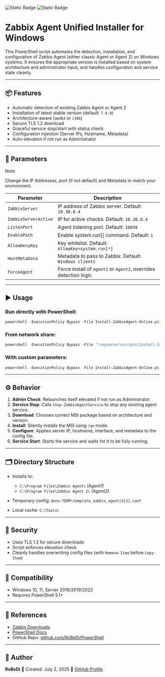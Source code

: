 ![Static Badge](https://img.shields.io/badge/license-MIT-blue) ![Static Badge](https://img.shields.io/badge/build-passing-brightgreen)
# Zabbix Agent Unified Installer for Windows

This PowerShell script automates the detection, installation, and configuration of Zabbix Agent (either classic Agent or Agent 2) on Windows systems. It ensures the appropriate version is installed based on system architecture and administrator input, and handles configuration and service state cleanly.

---

## 📦 Features

* Automatic detection of existing Zabbix Agent or Agent 2
* Installation of latest stable version (default: `7.4.0`)
* Architecture-aware (`amd64` or `i386`)
* Secure TLS 1.2 download
* Graceful service stop/start with status check
* Configuration injection (Server IPs, Hostname, Metadata)
* Auto-elevation if not run as Administrator

---

## 🔧 Parameters

> [!NOTE]
> Change the IP Addresses, port (if not default) and Metadata to match your environment.

| Parameter            | Description                                                      |
| -------------------- | ---------------------------------------------------------------- |
| `ZabbixServer`       | IP address of Zabbix server. Default: `10.30.8.4`                |
| `ZabbixServerActive` | IP for active checks. Default: `10.30.8.4`                       |
| `ListenPort`         | Agent listening port. Default: `10050`                           |
| `EnablePath`         | Enable system.run\[] command. Default: `1`                       |
| `AllowDenyKey`       | Key whitelist. Default: `AllowKey=system.run[*]`                 |
| `HostMetaData`       | Metadata to pass to Zabbix. Default: `Windows clients`           |
| `ForceAgent`         | Force install of `Agent1` or `Agent2`, overrides detection logic |

---

## ▶️ Usage

### Run directly with PowerShell:

```powershell
powershell -ExecutionPolicy Bypass -File Install-ZabbixAgent-Online.ps1
```

### From network share:

```powershell
powershell -ExecutionPolicy Bypass -File "\\myserver\scripts\Install-ZabbixAgent-Online.ps1"
```

### With custom parameters:

```powershell
powershell -ExecutionPolicy Bypass -File Install-ZabbixAgent-Online.ps1 -ZabbixServer "192.168.1.10" -ForceAgent "Agent2"
```

---

## ⚙️ Behavior

1. **Admin Check**: Relaunches itself elevated if not run as Administrator.
2. **Service Stop**: Calls `Stop-ZabbixAgentService` to stop any existing agent service.
3. **Download**: Chooses correct MSI package based on architecture and version.
4. **Install**: Silently installs the MSI using `/qn` mode.
5. **Configure**: Applies server IP, hostname, interface, and metadata to the config file.
6. **Service Start**: Starts the service and waits for it to be fully running.

---

## 🗂 Directory Structure

* Installs to:

  * `C:\Program Files\Zabbix Agent\` *(Agent1)*
  * `C:\Program Files\Zabbix Agent 2\` *(Agent2)*
* Temporary config: `$env:TEMP\template_zabbix_agent[d|2].conf`
* Local cache: `C:\Tools\`

---

## 🔐 Security

* Uses TLS 1.2 for secure downloads
* Script enforces elevation check
* Cleanly handles overwriting config files (with `Remove-Item` before `Copy-Item`)

---

## 🧪 Compatibility

* Windows 10, 11, Server 2016/2019/2022
* Requires PowerShell 5.1+

---

## 📎 References

* [Zabbix Downloads](https://www.zabbix.com/download_agents)
* [PowerShell Docs](https://docs.microsoft.com/en-us/powershell/)
* GitHub Repo: [github.com/RoBeDi/PowerShell](https://github.com/RoBeDi/PowerShell)

---

## 👤 Author

**RoBeDi**
📅 Created: July 2, 2025
🔗 [GitHub Profile](https://github.com/RoBeDi)
